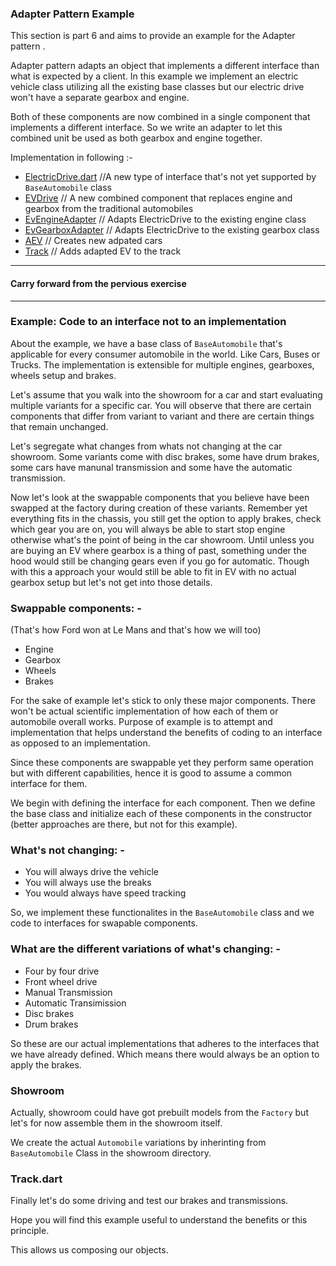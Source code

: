 ### Adapter Pattern Example

This section is part 6 and aims to provide an example for the Adapter pattern .

Adapter pattern adapts an object that implements a different interface than what is expected by a client. In this example we implement an electric vehicle class utilizing all the existing base classes but our electric drive won't have a separate gearbox and engine. 

Both of these components are now combined in a single component that implements a different interface. So we write an adapter to let this combined unit be used as both gearbox and engine together. 

Implementation in following :-

- [ElectricDrive.dart](./interface/ElectricDrive.dart) //A new type of interface that's not yet supported by `BaseAutomobile` class
- [EVDrive](./ElectricDrive/EVDrive.dart) // A new combined component that replaces engine and gearbox from the traditional automobiles
- [EvEngineAdapter](adapter/EvEngineAdapter.dart) // Adapts ElectricDrive to the existing engine class
- [EvGearboxAdapter](adapter/EvGearboxAdapter.dart) // Adapts ElectricDrive to the existing gearbox class
- [AEV](vehicles/AEV.dart) // Creates new adpated cars
- [Track](Track.dart) // Adds adapted EV to the track

---

#### Carry forward from the pervious exercise

---

### Example: Code to an interface not to an implementation

About the example, we have a base class of `BaseAutomobile` that's applicable for every consumer automobile in the world. Like Cars, Buses or Trucks. The implementation is extensible for multiple engines, gearboxes, wheels setup and brakes.

Let's assume that you walk into the showroom for a car and start evaluating multiple variants for a specific car. You will observe that there are certain components that differ from variant to variant and there are certain things that remain unchanged.

Let's segregate what changes from whats not changing at the car showroom. Some variants come with disc brakes, some have drum brakes, some cars have manunal transmission and some have the automatic transmission.

Now let's look at the swappable components that you believe have been swapped at the factory during creation of these variants. Remember yet everything fits in the chassis, you still get the option to apply brakes, check which gear you are on, you will always be able to start stop engine otherwise what's the point of being in the car showroom. Until unless you are buying an EV where gearbox is a thing of past, something under the hood would still be changing gears even if you go for automatic. Though with this a approach your would still be able to fit in EV with no actual gearbox setup but let's not get into those details.

### Swappable components: -

(That's how Ford won at Le Mans and that's how we will too)

- Engine
- Gearbox
- Wheels
- Brakes

For the sake of example let's stick to only these major components. There won't be actual scientific implementation of how each of them or automobile overall works. Purpose of example is to attempt and implementation that helps understand the benefits of coding to an interface as opposed to an implementation.

Since these components are swappable yet they perform same operation but with different capabilities, hence it is good to assume a common interface for them.

We begin with defining the interface for each component. Then we define the base class and initialize each of these components in the constructor (better approaches are there, but not for this example).

### What's not changing: -

- You will always drive the vehicle
- You will always use the breaks
- You would always have speed tracking

So, we implement these functionalites in the `BaseAutomobile` class and we code to interfaces for swapable components.

### What are the different variations of what's changing: -

- Four by four drive
- Front wheel drive
- Manual Transmission
- Automatic Transimission
- Disc brakes
- Drum brakes

So these are our actual implementations that adheres to the interfaces that we have already defined. Which means there would always be an option to apply the brakes.

### Showroom

Actually, showroom could have got prebuilt models from the `Factory` but let's for now assemble them in the showroom itself.

We create the actual `Automobile` variations by inherinting from `BaseAutomobile` Class in the showroom directory.

### Track.dart

Finally let's do some driving and test our brakes and transmissions.

Hope you will find this example useful to understand the benefits or this principle.

This allows us composing our objects.
